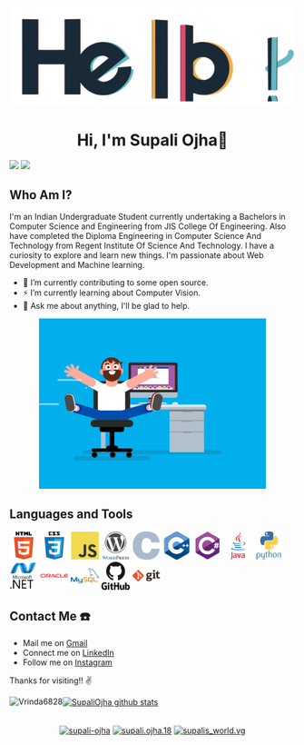 <p align="center"> <img src="https://github.com/SupaliOjha/SupaliOjha/blob/main/asset/hello.gif" alt="hello" /> </p>
<h1 align="center">Hi, I'm Supali Ojha👋</h1>

![](https://visitor-badge.glitch.me/badge?page_id=SupaliOjha.SupaliOjha)
<a href=https://github.com/TesseractCoding/NeoAlgo>
   <img src=https://img.shields.io/badge/NeoAlgo-Contributor-brightgreen>
</a>

## Who Am I?

I'm an Indian Undergraduate Student currently undertaking a Bachelors in Computer Science and Engineering from JIS College Of Engineering. Also have completed the Diploma Engineering in Computer Science And Technology from Regent Institute Of Science And Technology. I have a curiosity to explore and learn new things. I'm passionate about Web Development and Machine learning. 

- 🔭 I’m currently contributing to some open source.
- ⚡ I’m currently learning about Computer Vision.
- 💬 Ask me about anything, I'll be glad to help.

<p align="center"> <img src="https://github.com/SupaliOjha/SupaliOjha/blob/main/asset/coder.gif" alt="codergif" /> </p>

## Languages and Tools  

<img src="https://github.com/devicons/devicon/blob/master/icons/html5/html5-original-wordmark.svg" alt="html5" width="50" height="50"/> <img src="https://github.com/devicons/devicon/blob/master/icons/css3/css3-original-wordmark.svg" alt="css3" width="50" height="50"/>
<img src="https://github.com/devicons/devicon/blob/master/icons/javascript/javascript-original.svg" alt="javascript" width="50" height="50"/>
<img src="https://github.com/devicons/devicon/blob/master/icons/wordpress/wordpress-original.svg" alt="wordpress" width="50" height="50"/>
<img src="https://github.com/devicons/devicon/blob/master/icons/c/c-original.svg" alt="c" width="50" height="50"/>
<img src="https://github.com/devicons/devicon/blob/master/icons/cplusplus/cplusplus-original.svg" alt="c++" width="50" height="50"/>
<img src="https://github.com/devicons/devicon/blob/master/icons/csharp/csharp-original.svg" alt="csharp" width="50" height="50"/>
<img src="https://github.com/devicons/devicon/blob/master/icons/java/java-original-wordmark.svg" alt="java" width="50" height="50"/>
<img src="https://github.com/devicons/devicon/blob/master/icons/python/python-original-wordmark.svg" alt="python" width="50" height="50"/>
<img src="https://github.com/devicons/devicon/blob/master/icons/dot-net/dot-net-original-wordmark.svg" alt="dot-net" width="50" height="50"/>
<img src="https://github.com/devicons/devicon/blob/master/icons/oracle/oracle-original.svg" alt="oracle" width="50" height="50"/>
<img src="https://github.com/devicons/devicon/blob/master/icons/mysql/mysql-original-wordmark.svg" alt="mySql" width="50" height="50"/>
<img src="https://github.com/devicons/devicon/blob/master/icons/github/github-original-wordmark.svg" alt="github" width="50" height="50"/>
<img src="https://github.com/devicons/devicon/blob/master/icons/git/git-original-wordmark.svg" alt="git" width="50" height="50"/>



## Contact Me ☎️

* Mail me on [Gmail](https://www.gmail.com/in/sd.supali.ojha.dtk@gmail.com) 
* Connect me on [LinkedIn](https://www.linkedin.com/in/supali-ojha)
* Follow me on  [Instagram](https://instagram.com/supalis_world?igshid=1alnj7g8wq61e)

Thanks for visiting!! ✌️

<!--
<a href=https://github-readme-stats.vercel.app">
-->
  <img align="left" src="https://github-readme-stats.vercel.app/api/top-langs/?username=SupaliOjha&layout=compact" alt="Vrinda6828" />
 </a>


<a href="https://github.com/SupaliOjha/github-readme-stats">
  <img align="center" src="https://github-readme-stats.vercel.app/api?username=SupaliOjha&show_icons=true&theme=radical&count_private=true" alt="SupaliOjha github stats" />
</a>
<br />
<br />

<p align="center">
<a href="https://www.linkedin.com/in/supali-ojha" target="blank"><img align="center" src="https://cdn.jsdelivr.net/npm/simple-icons@3.0.1/icons/linkedin.svg" alt="supali-ojha" height="30" width="30" /></a>
<a href="https://www.facebook.com/supali.ojha.18" target="blank"><img align="center" src="https://cdn.jsdelivr.net/npm/simple-icons@3.0.1/icons/facebook.svg" alt="supali.ojha.18" height="30" width="30" /></a>
<a href="https://instagram.com/supalis_world?igshid=1alnj7g8wq61e.vg" target="blank"><img align="center" src="https://cdn.jsdelivr.net/npm/simple-icons@3.0.1/icons/instagram.svg" alt="supalis_world.vg" height="30" width="30" /></a>
</a>
</p>

